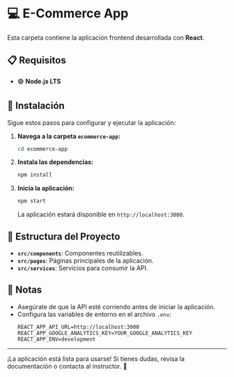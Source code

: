 # 💻 E-Commerce App

Esta carpeta contiene la aplicación frontend desarrollada con **React**.

## 📋 Requisitos

- 🟢 **Node.js LTS**

## 🚀 Instalación

Sigue estos pasos para configurar y ejecutar la aplicación:

1. **Navega a la carpeta `ecommerce-app`:**

   ```bash
   cd ecommerce-app
   ```

2. **Instala las dependencias:**

   ```bash
   npm install
   ```

3. **Inicia la aplicación:**

   ```bash
   npm start
   ```

   La aplicación estará disponible en `http://localhost:3000`.

## 📂 Estructura del Proyecto

- **`src/components`**: Componentes reutilizables.
- **`src/pages`**: Páginas principales de la aplicación.
- **`src/services`**: Servicios para consumir la API.

## 📝 Notas

- Asegúrate de que la API esté corriendo antes de iniciar la aplicación.
- Configura las variables de entorno en el archivo `.env`:
  ```properties
  REACT_APP_API_URL=http://localhost:3000
  REACT_APP_GOOGLE_ANALYTICS_KEY=YOUR_GOOGLE_ANALYTICS_KEY
  REACT_APP_ENV=development
  ```

---

¡La aplicación está lista para usarse! Si tienes dudas, revisa la documentación o contacta al instructor. 🚀
